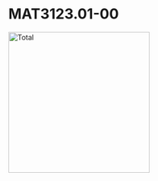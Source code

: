# MAT3123.01-00

<img width="280" alt="Total" src="https://github.com/user-attachments/assets/bc8086c9-99d1-4731-a7a7-d8dc72bca25f" />

